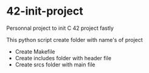 # 42-init-project

Personnal project to init C 42 project fastly

This python script create folder with name's of project
- Create Makefile
- Create includes folder with header file
- Create srcs folder with main file
